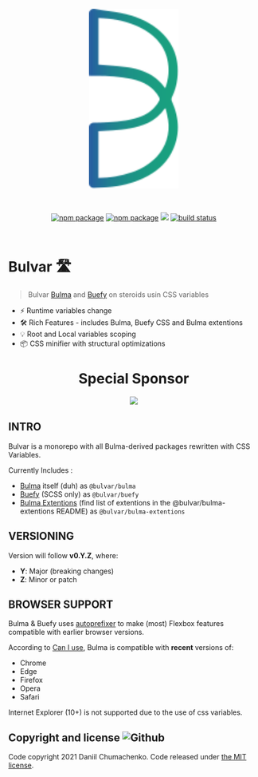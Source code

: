 <p align="center">
  <a href="https://github.com/daniil4udo/bulvar/" target="_blank" rel="noopener noreferrer">
    <img width="180" src="./bulvar.svg" alt="Vite logo">
  </a>
</p>
<br/>
<p align="center">
  <a href="https://www.npmjs.com/package/@bulvar/bulma"><img src="https://img.shields.io/npm/v/@bulvar/bulma.svg?logo=npm" alt="npm package"></a>
  <a href="https://github.com/jgthms/bulma/"><img src="https://img.shields.io/github/v/release/jgthms/bulma?logo=Bulma" alt="npm package"></a>
  <a href="https://github.com/buefy/buefy/releases"><img src="https://img.shields.io/github/v/release/buefy/buefy?logo=buefy&color=7957d5&labelColor=lightgrey" /></a>
  <a href="https://github.com/daniil4udo/bulvar/actions/workflows/npm-publish.yml"><img src="https://github.com/daniil4udo/bulvar/actions/workflows/npm-publish.yml/badge.svg?branch=master" alt="build status"></a>
</p>
<br/>

# Bulvar 🛣

> Bulvar [Bulma](https://bulma.io) and [Buefy](https://buefy.org) on steroids usin CSS variables

-   ⚡️ Runtime variables change
-   🛠️ Rich Features - includes Bulma, Buefy CSS and Bulma extentions
-   💡 Root and Local variables scoping
-   📦 CSS minifier with structural optimizations

<h1 align="center">Special Sponsor</h1>
<!--special start-->

<p align="center">
  <a href="https://www.democrance.com" target="_blank">
    <img width="260px" src="https://www.democrance.com/wp-content/uploads/2021/11/democrance_new_logo_1200dpi.png">
  </a>
</p>
  
## INTRO

Bulvar is a monorepo with all Bulma-derived packages rewritten with CSS Variables.

Currently Includes :

-   [Bulma](https://bulma.io) itself (duh) as `@bulvar/bulma`
-   [Buefy](https://buefy.org) (SCSS only) as `@bulvar/buefy`
-   [Bulma Extentions](https://bulma.io/extensions/) (find list of extentions in the @bulvar/bulma-extentions README) as `@bulvar/bulma-extentions`

## VERSIONING

Version will follow **v0.Y.Z**, where:

-   **Y**: Major (breaking changes)
-   **Z**: Minor or patch

## BROWSER SUPPORT

Bulma & Buefy uses [autoprefixer](https://github.com/postcss/autoprefixer) to make (most) Flexbox features compatible with earlier browser versions.

According to [Can I use](https://caniuse.com/css-variables), Bulma is compatible with **recent** versions of:

-   Chrome
-   Edge
-   Firefox
-   Opera
-   Safari

Internet Explorer (10+) is not supported due to the use of css variables.

## Copyright and license ![Github](https://img.shields.io/github/license/daniil4udo/bulvar?logo=Github)

Code copyright 2021 Daniil Chumachenko. Code released under [the MIT license](https://github.com/daniil4udo/bulvar/blob/master/LICENSE).

[npm-link]: https://www.npmjs.com/package/bulvar
[awesome-link]: https://github.com/awesome-css-group/awesome-css
[awesome-badge]: https://cdn.rawgit.com/sindresorhus/awesome/d7305f38d29fed78fa85652e3a63e154dd8e8829/media/badge.svg
